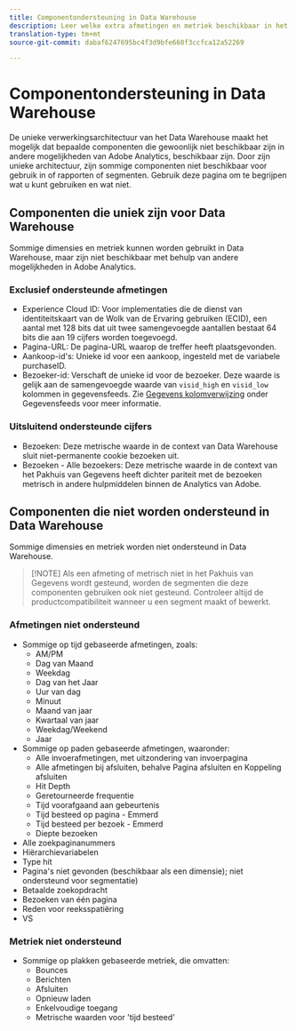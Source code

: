 ```yaml
---
title: Componentondersteuning in Data Warehouse
description: Leer welke extra afmetingen en metriek beschikbaar in het Warehouse van Gegevens zijn en wat niet wordt gesteund.
translation-type: tm+mt
source-git-commit: dabaf6247695bc4f3d9bfe668f3ccfca12a52269

---
```



# Componentondersteuning in Data Warehouse

De unieke verwerkingsarchitectuur van het Data Warehouse maakt het mogelijk dat bepaalde componenten die gewoonlijk niet beschikbaar zijn in andere mogelijkheden van Adobe Analytics, beschikbaar zijn. Door zijn unieke architectuur, zijn sommige componenten niet beschikbaar voor gebruik in of rapporten of segmenten. Gebruik deze pagina om te begrijpen wat u kunt gebruiken en wat niet.

## Componenten die uniek zijn voor Data Warehouse

Sommige dimensies en metriek kunnen worden gebruikt in Data Warehouse, maar zijn niet beschikbaar met behulp van andere mogelijkheden in Adobe Analytics.

### Exclusief ondersteunde afmetingen

* Experience Cloud ID: Voor implementaties die de dienst van identiteitskaart van de Wolk van de Ervaring gebruiken (ECID), een aantal met 128 bits dat uit twee samengevoegde aantallen bestaat 64 bits die aan 19 cijfers worden toegevoegd.
* Pagina-URL: De pagina-URL waarop de treffer heeft plaatsgevonden.
* Aankoop-id&#39;s: Unieke id voor een aankoop, ingesteld met de variabele purchaseID.
* Bezoeker-id: Verschaft de unieke id voor de bezoeker. Deze waarde is gelijk aan de samengevoegde waarde van `visid_high` en `visid_low` kolommen in gegevensfeeds. Zie [Gegevens kolomverwijzing](../analytics-data-feed/c-df-contents/datafeeds-reference.md) onder Gegevensfeeds voor meer informatie.

### Uitsluitend ondersteunde cijfers

* Bezoeken: Deze metrische waarde in de context van Data Warehouse sluit niet-permanente cookie bezoeken uit.
* Bezoeken - Alle bezoekers: Deze metrische waarde in de context van het Pakhuis van Gegevens heeft dichter pariteit met de bezoeken metrisch in andere hulpmiddelen binnen de Analytics van Adobe.

## Componenten die niet worden ondersteund in Data Warehouse

Sommige dimensies en metriek worden niet ondersteund in Data Warehouse.

>[!NOTE] Als een afmeting of metrisch niet in het Pakhuis van Gegevens wordt gesteund, worden de segmenten die deze componenten gebruiken ook niet gesteund. Controleer altijd de productcompatibiliteit wanneer u een segment maakt of bewerkt.

### Afmetingen niet ondersteund

* Sommige op tijd gebaseerde afmetingen, zoals:
   * AM/PM
   * Dag van Maand
   * Weekdag
   * Dag van het Jaar
   * Uur van dag
   * Minuut
   * Maand van jaar
   * Kwartaal van jaar
   * Weekdag/Weekend
   * Jaar
* Sommige op paden gebaseerde afmetingen, waaronder:
   * Alle invoerafmetingen, met uitzondering van invoerpagina
   * Alle afmetingen bij afsluiten, behalve Pagina afsluiten en Koppeling afsluiten
   * Hit Depth
   * Geretourneerde frequentie
   * Tijd voorafgaand aan gebeurtenis
   * Tijd besteed op pagina - Emmerd
   * Tijd besteed per bezoek - Emmerd
   * Diepte bezoeken
* Alle zoekpaginanummers
* Hiërarchievariabelen
* Type hit
* Pagina&#39;s niet gevonden (beschikbaar als een dimensie); niet ondersteund voor segmentatie)
* Betaalde zoekopdracht
* Bezoeken van één pagina
* Reden voor reeksspatiëring
* VS

### Metriek niet ondersteund

* Sommige op plakken gebaseerde metriek, die omvatten:
   * Bounces
   * Berichten
   * Afsluiten
   * Opnieuw laden
   * Enkelvoudige toegang
   * Metrische waarden voor &#39;tijd besteed&#39;
